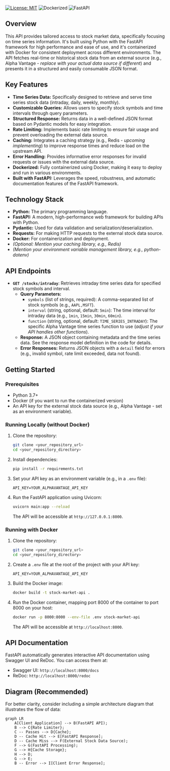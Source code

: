 [![License: MIT](https://img.shields.io/badge/License-MIT-yellow.svg)](https://opensource.org/licenses/MIT)
![Dockerized](https://img.shields.io/badge/Docker-Ready-blue.svg)
![FastAPI](https://img.shields.io/badge/FastAPI-Powered-green.svg)

## Overview

This API provides tailored access to stock market data, specifically focusing on time series information. It's built using Python with the FastAPI framework for high performance and ease of use, and it's containerized with Docker for consistent deployment across different environments. The API fetches real-time or historical stock data from an external source (e.g., Alpha Vantage - *replace with your actual data source if different*) and presents it in a structured and easily consumable JSON format.

## Key Features

* **Time Series Data:** Specifically designed to retrieve and serve time series stock data (intraday, daily, weekly, monthly).
* **Customizable Queries:** Allows users to specify stock symbols and time intervals through query parameters.
* **Structured Response:** Returns data in a well-defined JSON format based on Pydantic models for easy integration.
* **Rate Limiting:** Implements basic rate limiting to ensure fair usage and prevent overloading the external data source.
* **Caching:** Integrates a caching strategy (e.g., Redis - *upcoming implementing*) to improve response times and reduce load on the upstream API.
* **Error Handling:** Provides informative error responses for invalid requests or issues with the external data source.
* **Dockerized:** Fully containerized using Docker, making it easy to deploy and run in various environments.
* **Built with FastAPI:** Leverages the speed, robustness, and automatic documentation features of the FastAPI framework.

## Technology Stack

* **Python:** The primary programming language.
* **FastAPI:** A modern, high-performance web framework for building APIs with Python.
* **Pydantic:** Used for data validation and serialization/deserialization.
* **Requests:** For making HTTP requests to the external stock data source.
* **Docker:** For containerization and deployment.
* *(Optional: Mention your caching library, e.g., Redis)*
* *(Mention your environment variable management library, e.g., python-dotenv)*

## API Endpoints

* **`GET /stocks/intraday`**: Retrieves intraday time series data for specified stock symbols and interval.
    * **Query Parameters:**
        * `symbols` (list of strings, required): A comma-separated list of stock symbols (e.g., `AAPL,MSFT`).
        * `interval` (string, optional, default: `5min`): The time interval for intraday data (e.g., `1min`, `15min`, `30min`, `60min`).
        * `function` (string, optional, default: `TIME_SERIES_INTRADAY`): The specific Alpha Vantage time series function to use (*adjust if your API handles other functions*).
    * **Response:** A JSON object containing metadata and the time series data. See the response model definition in the code for details.
    * **Error Responses:** Returns JSON objects with a `detail` field for errors (e.g., invalid symbol, rate limit exceeded, data not found).

## Getting Started

### Prerequisites

* Python 3.7+
* Docker (if you want to run the containerized version)
* An API key for the external stock data source (e.g., Alpha Vantage - set as an environment variable).

### Running Locally (without Docker)

1.  Clone the repository:
    ```bash
    git clone <your_repository_url>
    cd <your_repository_directory>
    ```
2.  Install dependencies:
    ```bash
    pip install -r requirements.txt
    ```
3.  Set your API key as an environment variable (e.g., in a `.env` file):
    ```
    API_KEY=YOUR_ALPHAVANTAGE_API_KEY
    ```
4.  Run the FastAPI application using Uvicorn:
    ```bash
    uvicorn main:app --reload
    ```
    The API will be accessible at `http://127.0.0.1:8000`.

### Running with Docker

1.  Clone the repository:
    ```bash
    git clone <your_repository_url>
    cd <your_repository_directory>
    ```
2.  Create a `.env` file at the root of the project with your API key:
    ```
    API_KEY=YOUR_ALPHAVANTAGE_API_KEY
    ```
3.  Build the Docker image:
    ```bash
    docker build -t stock-market-api .
    ```
4.  Run the Docker container, mapping port 8000 of the container to port 8000 on your host:
    ```bash
    docker run -p 8000:8000 --env-file .env stock-market-api
    ```
    The API will be accessible at `http://localhost:8000`.

## API Documentation

FastAPI automatically generates interactive API documentation using Swagger UI and ReDoc. You can access them at:

* Swagger UI: `http://localhost:8000/docs`
* ReDoc: `http://localhost:8000/redoc`

## Diagram (Recommended)

For better clarity, consider including a simple architecture diagram that illustrates the flow of data:

```mermaid
graph LR
    A[Client Application] --> B(FastAPI API);
    B --> C{Rate Limiter};
    C -- Passes --> D{Cache};
    D -- Cache Hit --> E[FastAPI Response];
    D -- Cache Miss --> F(External Stock Data Source);
    F --> G(FastAPI Processing);
    G --> H{Cache Storage};
    H --> D;
    G --> E;
    B -- Error --> I[Client Error Response];
